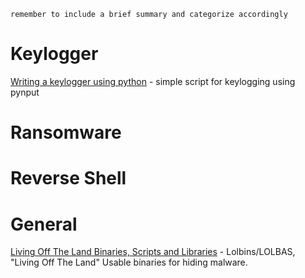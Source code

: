 `remember to include a brief summary and categorize accordingly`

# Keylogger

[Writing a keylogger using python](https://mohamedaezzat.github.io/posts/keylogger/) - simple script for keylogging using pynput


# Ransomware



# Reverse Shell


# General

[Living Off The Land Binaries, Scripts and Libraries](https://lolbas-project.github.io/#) - Lolbins/LOLBAS, "Living Off The Land" Usable binaries for hiding malware.